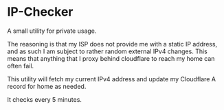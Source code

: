 # IP-Checker

A small utility for private usage.

The reasoning is that my ISP does not provide me with a static IP address, and as such I am subject to rather random external IPv4 changes.
This means that anything that I proxy behind cloudflare to reach my home can often fail.

This utility will fetch my current IPv4 address and update my Cloudflare A record for home as needed.

It checks every 5 minutes.
